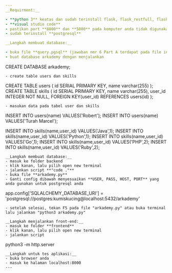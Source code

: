 ```yaml
---
__Requirment:__

- **python 3** keatas dan sudah terinstall flask, flask_restfull, flask_cors
- **visual studio code**
- pastikan port **8000** dan **5000** pada komputer anda tidak digunakan
- sudah terinstall **postgresql**

__Langkah membuat database:__

- buka file **query.pgsql** (jawaban nmr 6 Part A terdapat pada file ini)
- buat database arkademy dengan menjalankan 
``` 
CREATE DATABASE arkademy;
```
- create table users dan skills
```
CREATE TABLE users (
    id SERIAL PRIMARY KEY,
    name varchar(255)
);
CREATE TABLE skills (
    id SERIAL PRIMARY KEY,
    name varchar(255),
    user_id INTEGER NOT NULL,
    FOREIGN KEY(user_id) REFERENCES users(id)
);
```
- masukan data pada tabel user dan skills
```
INSERT INTO users(name) VALUES('Robert');
INSERT INTO users(name) VALUES('Turah Marcel');

INSERT INTO skills(name,user_id) VALUES('Java',1);
INSERT INTO skills(name,user_id) VALUES('Python',1);
INSERT INTO skills(name,user_id) VALUES('Go',1);
INSERT INTO skills(name,user_id) VALUES('PHP',2);
INSERT INTO skills(name,user_id) VALUES('Ruby',2);
```
__Langkah membuat database:__
- masuk ke folder backend
- klik kanan, lalu pilih open new terminal
- jalankan script **"code ."**
- buka file **arkademy.py**
- Ganti config dibawah menyesuaikan **USER, PASS, HOST, PORT** yang anda gunakan untuk postgresql anda
```
app.config['SQLALCHEMY_DATABASE_URI'] = 'postgresql://postgres:kumiskucing@localhost:5432/arkademy'
```
- setelah selesai, tekan F5 pada file "arkademy.py" atau buka terminal lalu jalankan "python3 arkademy.py"

__Langkah menjalankan front-end:__
- masuk ke folder **frontend**
- klik kanan, lalu pilih open new terminal
- jalankan script 
```
python3 -m http.server
```
__Langkah untuk tes aplikasi:__
- buka browser anda
- masuk ke halaman localhost:8000
---
```


